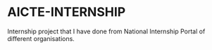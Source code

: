 # AICTE-INTERNSHIP
Internship project that I have done from National Internship Portal of different organisations.
